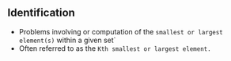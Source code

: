 ## Identification
- Problems involving or computation of the `smallest or largest element(s)` within a given set`
- Often referred to as the `Kth smallest or largest element.`
